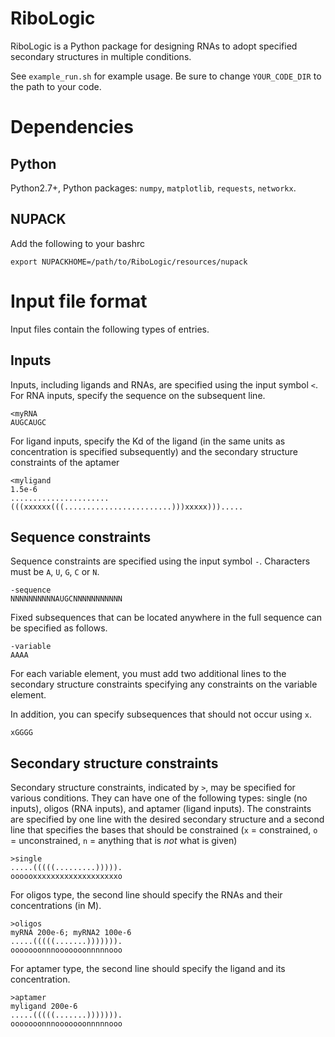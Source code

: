# RiboLogic

RiboLogic is a Python package for designing RNAs to adopt specified secondary structures in multiple conditions.

See `example_run.sh` for example usage.  Be sure to change `YOUR_CODE_DIR` to the path to your code.

# Dependencies

## Python

Python2.7+, Python packages: `numpy`, `matplotlib`, `requests`, `networkx`.

## NUPACK

Add the following to your bashrc
```shell
export NUPACKHOME=/path/to/RiboLogic/resources/nupack
```

# Input file format

Input files contain the following types of entries.

## Inputs

Inputs, including ligands and RNAs, are specified using the input symbol `<`.
For RNA inputs, specify the sequence on the subsequent line.

```
<myRNA
AUGCAUGC
```

For ligand inputs, specify the Kd of the ligand (in the same units as
concentration is specified subsequently) and the secondary structure
constraints of the aptamer

```
<myligand
1.5e-6
......................(((xxxxxx(((........................)))xxxxx))).....
```

## Sequence constraints

Sequence constraints are specified using the input symbol `-`.  Characters
must be `A`, `U`, `G`, `C` or `N`.

```
-sequence
NNNNNNNNNNAUGCNNNNNNNNNNN
```

Fixed subsequences that can be located anywhere in the full sequence can be
specified as follows.

```
-variable
AAAA
```

For each variable element, you must add two additional lines to the secondary
structure constraints specifying any constraints on the variable element.

In addition, you can specify subsequences that should not occur using `x`.

```
xGGGG
```

## Secondary structure constraints

Secondary structure constraints, indicated by `>`, may be specified for various conditions.  They
can have one of the following types: single (no inputs), oligos (RNA inputs),
and  aptamer (ligand inputs).  The constraints are specified by one line with
the desired secondary structure and a second line that specifies the bases
that should be constrained (`x` = constrained, `o` = unconstrained, `n` =
anything that is *not* what is given)

```
>single
.....(((((.........))))).
oooooxxxxxxxxxxxxxxxxxxxo
```

For oligos type, the second line should specify the RNAs and their concentrations (in M).

```
>oligos
myRNA 200e-6; myRNA2 100e-6
.....(((((.......))))))).
ooooooonnnooooooonnnnnooo
```

For aptamer type, the second line should specify the ligand and its
concentration.

```
>aptamer
myligand 200e-6
.....(((((.......))))))).
ooooooonnnooooooonnnnnooo
```
